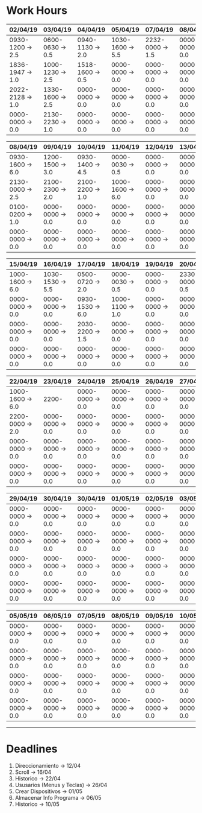 # Work Hours


| 02/04/19         | 03/04/19         | 04/04/19         | 05/04/19         | 07/04/19         | 08/04/19         | 09//04/19        |
|------------------|------------------|------------------|------------------|------------------|------------------|------------------|
| 0930-1200 -> 2.5 | 0600-0630 -> 0.5 | 0940-1130 -> 2.0 | 1030-1600 -> 5.5 | 2232-0000 -> 1.5 | 0000-0000 -> 0.0 | 0000-0000 -> 0.0 |
| 1836-1947 -> 1.0 | 1000-1230 -> 2.5 | 1518-1600 -> 0.5 | 0000-0000 -> 0.0 | 0000-0000 -> 0.0 | 0000-0000 -> 0.0 | 0000-0000 -> 0.0 |
| 2022-2128 -> 1.0 | 1330-1600 -> 2.5 | 0000-0000 -> 0.0 | 0000-0000 -> 0.0 | 0000-0000 -> 0.0 | 0000-0000 -> 0.0 | 0000-0000 -> 0.0 |
| 0000-0000 -> 0.0 | 2130-2230 -> 1.0 | 0000-0000 -> 0.0 | 0000-0000 -> 0.0 | 0000-0000 -> 0.0 | 0000-0000 -> 0.0 | 0000-0000 -> 0.0 |

| 08/04/19         | 09/04/19         | 10/04/19         | 11/04/19         | 12/04/19         | 13/04/19         | 14/04/19         |
|------------------|------------------|------------------|------------------|------------------|------------------|------------------|
| 0930-1600 -> 6.0 | 1200-1500 -> 3.0 | 0930-1400 -> 4.5 | 0000-0030 -> 0.5 | 0000-0000 -> 0.0 | 0000-0000 -> 0.0 | 0000-0000 -> 0.0 |
| 2130-0000 -> 2.5 | 2100-2300 -> 2.0 | 2100-2200 -> 1.0 | 1000-1600 -> 6.0 | 0000-0000 -> 0.0 | 0000-0000 -> 0.0 | 0000-0000 -> 0.0 |
| 0100-0200 -> 1.0 | 0000-0000 -> 0.0 | 0000-0000 -> 0.0 | 0000-0000 -> 0.0 | 0000-0000 -> 0.0 | 0000-0000 -> 0.0 | 0000-0000 -> 0.0 |
| 0000-0000 -> 0.0 | 0000-0000 -> 0.0 | 0000-0000 -> 0.0 | 0000-0000 -> 0.0 | 0000-0000 -> 0.0 | 0000-0000 -> 0.0 | 0000-0000 -> 0.0 |

| 15/04/19         | 16/04/19         | 17/04/19         | 18/04/19         | 19/04/19         | 20/04/19         | 21/04/19         |
|------------------|------------------|------------------|------------------|------------------|------------------|------------------|
| 1000-1600 -> 6.0 | 1030-1530 -> 5.5 | 0500-0720 -> 2.0 | 0000-0030 -> 0.5 | 0000-0000 -> 0.0 | 2330-0000 -> 0.5 | 0000-0000 -> 0.0 |
| 0000-0000 -> 0.0 | 0000-0000 -> 0.0 | 0930-1530 -> 6.0 | 1000-1100 -> 1.0 | 0000-0000 -> 0.0 | 0000-0000 -> 0.0 | 0000-0000 -> 0.0 |
| 0000-0000 -> 0.0 | 0000-0000 -> 0.0 | 2030-2200 -> 1.5 | 0000-0000 -> 0.0 | 0000-0000 -> 0.0 | 0000-0000 -> 0.0 | 0000-0000 -> 0.0 |
| 0000-0000 -> 0.0 | 0000-0000 -> 0.0 | 0000-0000 -> 0.0 | 0000-0000 -> 0.0 | 0000-0000 -> 0.0 | 0000-0000 -> 0.0 | 0000-0000 -> 0.0 |

| 22/04/19         | 23/04/19         | 24/04/19         | 25/04/19         | 26/04/19         | 27/04/19         | 28/04/19         
|------------------|------------------|------------------|------------------|------------------|------------------|------------------|
| 1000-1600 -> 6.0 | 2200-            | 0000-0000 -> 0.0 | 0000-0000 -> 0.0 | 0000-0000 -> 0.0 | 0000-0000 -> 0.0 | 0000-0000 -> 0.0 |
| 2200-0000 -> 2.0 | 0000-0000 -> 0.0 | 0000-0000 -> 0.0 | 0000-0000 -> 0.0 | 0000-0000 -> 0.0 | 0000-0000 -> 0.0 | 0000-0000 -> 0.0 |
| 0000-0000 -> 0.0 | 0000-0000 -> 0.0 | 0000-0000 -> 0.0 | 0000-0000 -> 0.0 | 0000-0000 -> 0.0 | 0000-0000 -> 0.0 | 0000-0000 -> 0.0 |
| 0000-0000 -> 0.0 | 0000-0000 -> 0.0 | 0000-0000 -> 0.0 | 0000-0000 -> 0.0 | 0000-0000 -> 0.0 | 0000-0000 -> 0.0 | 0000-0000 -> 0.0 |

| 29/04/19         | 30/04/19         | 30/04/19         | 01/05/19         | 02/05/19         | 03/05/19         | 04/05/19         |
|------------------|------------------|------------------|------------------|------------------|------------------|------------------|
| 0000-0000 -> 0.0 | 0000-0000 -> 0.0 | 0000-0000 -> 0.0 | 0000-0000 -> 0.0 | 0000-0000 -> 0.0 | 0000-0000 -> 0.0 | 0000-0000 -> 0.0 |
| 0000-0000 -> 0.0 | 0000-0000 -> 0.0 | 0000-0000 -> 0.0 | 0000-0000 -> 0.0 | 0000-0000 -> 0.0 | 0000-0000 -> 0.0 | 0000-0000 -> 0.0 |
| 0000-0000 -> 0.0 | 0000-0000 -> 0.0 | 0000-0000 -> 0.0 | 0000-0000 -> 0.0 | 0000-0000 -> 0.0 | 0000-0000 -> 0.0 | 0000-0000 -> 0.0 |
| 0000-0000 -> 0.0 | 0000-0000 -> 0.0 | 0000-0000 -> 0.0 | 0000-0000 -> 0.0 | 0000-0000 -> 0.0 | 0000-0000 -> 0.0 | 0000-0000 -> 0.0 |

| 05/05/19         | 06/05/19         | 07/05/19         | 08/05/19         | 09/05/19         | 10/05/19         | 11/05/19         |
|------------------|------------------|------------------|------------------|------------------|------------------|------------------|
| 0000-0000 -> 0.0 | 0000-0000 -> 0.0 | 0000-0000 -> 0.0 | 0000-0000 -> 0.0 | 0000-0000 -> 0.0 | 0000-0000 -> 0.0 | 0000-0000 -> 0.0 |
| 0000-0000 -> 0.0 | 0000-0000 -> 0.0 | 0000-0000 -> 0.0 | 0000-0000 -> 0.0 | 0000-0000 -> 0.0 | 0000-0000 -> 0.0 | 0000-0000 -> 0.0 |
| 0000-0000 -> 0.0 | 0000-0000 -> 0.0 | 0000-0000 -> 0.0 | 0000-0000 -> 0.0 | 0000-0000 -> 0.0 | 0000-0000 -> 0.0 | 0000-0000 -> 0.0 |
| 0000-0000 -> 0.0 | 0000-0000 -> 0.0 | 0000-0000 -> 0.0 | 0000-0000 -> 0.0 | 0000-0000 -> 0.0 | 0000-0000 -> 0.0 | 0000-0000 -> 0.0 |
---
# Deadlines

1.  Direccionamiento -> 12/04
2.  Scroll -> 16/04
3.  Historico -> 22/04
4.  Ususarios (Menus y Teclas) -> 26/04
5.  Crear Dispositivos -> 01/05
6.  Almacenar Info Programa -> 06/05
7.  Historico -> 10/05
